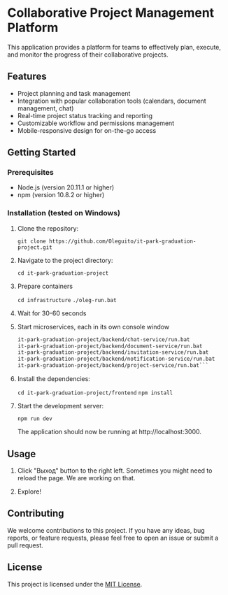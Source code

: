 # Collaborative Project Management Platform

This application provides a platform for teams to effectively plan, execute, and monitor the progress of their collaborative projects.

## Features

- Project planning and task management
- Integration with popular collaboration tools (calendars, document management, chat)
- Real-time project status tracking and reporting
- Customizable workflow and permissions management
- Mobile-responsive design for on-the-go access

## Getting Started

### Prerequisites

- Node.js (version 20.11.1 or higher)
- npm (version 10.8.2 or higher)

### Installation (tested on Windows)

1. Clone the repository:

   `git clone https://github.com/Oleguito/it-park-graduation-project.git`

2. Navigate to the project directory:

   `cd it-park-graduation-project`

3. Prepare containers

   `cd infrastructure`
   `./oleg-run.bat`

4. Wait for 30-60 seconds

5. Start microservices, each in its own console window

   ```it-park-graduation-project/backend/auth-service/run.bat
   it-park-graduation-project/backend/chat-service/run.bat
   it-park-graduation-project/backend/document-service/run.bat
   it-park-graduation-project/backend/invitation-service/run.bat
   it-park-graduation-project/backend/notification-service/run.bat
   it-park-graduation-project/backend/project-service/run.bat```

6. Install the dependencies:

   `cd it-park-graduation-project/frontend`
   `npm install`

7. Start the development server:

   `npm run dev`

   The application should now be running at http://localhost:3000.

## Usage

1. Click "Выход" button to the right left. Sometimes you might need to reload the page. We are working on that.

2. Explore!

## Contributing

We welcome contributions to this project. If you have any ideas, bug reports, or feature requests, please feel free to open an issue or submit a pull request.

## License

This project is licensed under the [MIT License](LICENSE).